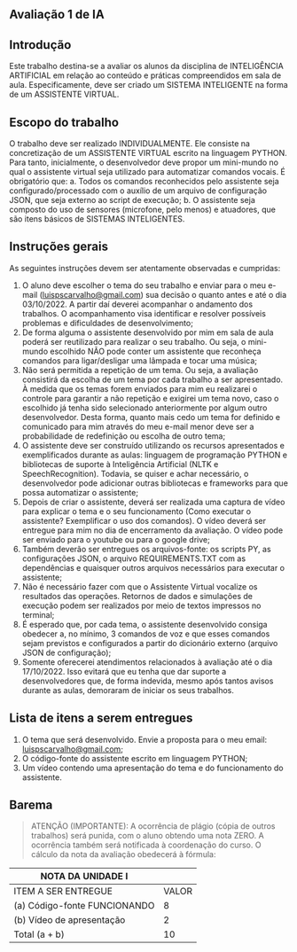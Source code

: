 ## Avaliação 1 de IA

## Introdução
Este trabalho destina-se a avaliar os alunos da disciplina de INTELIGÊNCIA ARTIFICIAL em relação ao conteúdo e práticas
compreendidos em sala de aula. Especificamente, deve ser criado um SISTEMA INTELIGENTE na forma de um ASSISTENTE
VIRTUAL.
## Escopo do trabalho
O trabalho deve ser realizado INDIVIDUALMENTE. Ele consiste na concretização de um ASSISTENTE VIRTUAL escrito na
linguagem PYTHON. Para tanto, inicialmente, o desenvolvedor deve propor um mini-mundo no qual o assistente virtual seja utilizado
para automatizar comandos vocais. É obrigatório que:
a. Todos os comandos reconhecidos pelo assistente seja configurado/processado com o auxílio de um arquivo de
configuração JSON, que seja externo ao script de execução;
b. O assistente seja composto do uso de sensores (microfone, pelo menos) e atuadores, que são itens básicos de
SISTEMAS INTELIGENTES.
## Instruções gerais
As seguintes instruções devem ser atentamente observadas e cumpridas:
1. O aluno deve escolher o tema do seu trabalho e enviar para o meu e-mail (luispscarvalho@gmail.com) sua decisão o
quanto antes e até o dia 03/10/2022. A partir daí deverei acompanhar o andamento dos trabalhos. O acompanhamento
visa identificar e resolver possíveis problemas e dificuldades de desenvolvimento;
2. De forma alguma o assistente desenvolvido por mim em sala de aula poderá ser reutilizado para realizar o seu trabalho.
Ou seja, o mini-mundo escolhido NÃO pode conter um assistente que reconheça comandos para ligar/desligar uma
lâmpada e tocar uma música;
3. Não será permitida a repetição de um tema. Ou seja, a avaliação consistirá da escolha de um tema por cada trabalho a
ser apresentado. À medida que os temas forem enviados para mim eu realizarei o controle para garantir a não repetição e
exigirei um tema novo, caso o escolhido já tenha sido selecionado anteriormente por algum outro desenvolvedor. Desta
forma, quanto mais cedo um tema for definido e comunicado para mim através do meu e-mail menor deve ser a
probabilidade de redefinição ou escolha de outro tema;
4. O assistente deve ser construído utilizando os recursos apresentados e exemplificados durante as aulas: linguagem de
programação PYTHON e bibliotecas de suporte à Inteligência Artificial (NLTK e SpeechRecognition). Todavia, se quiser e
achar necessário, o desenvolvedor pode adicionar outras bibliotecas e frameworks para que possa automatizar o
assistente;
5. Depois de criar o assistente, deverá ser realizada uma captura de vídeo para explicar o tema e o seu funcionamento
(Como executar o assistente? Exemplificar o uso dos comandos). O vídeo deverá ser entregue para mim no dia de
encerramento da avaliação. O vídeo pode ser enviado para o youtube ou para o google drive;
6. Também deverão ser entregues os arquivos-fonte: os scripts PY, as configurações JSON, o arquivo REQUIREMENTS.TXT
com as dependências e quaisquer outros arquivos necessários para executar o assistente;
7. Não é necessário fazer com que o Assistente Virtual vocalize os resultados das operações. Retornos de dados e
simulações de execução podem ser realizados por meio de textos impressos no terminal;
8. É esperado que, por cada tema, o assistente desenvolvido consiga obedecer a, no mínimo, 3 comandos de voz e que
esses comandos sejam previstos e configurados a partir do dicionário externo (arquivo JSON de configuração);
9. Somente oferecerei atendimentos relacionados à avaliação até o dia 17/10/2022. Isso evitará que eu tenha que dar suporte a desenvolvedores que, de forma indevida, mesmo após tantos avisos durante as aulas, demoraram de iniciar os
seus trabalhos.
## Lista de itens a serem entregues
1. O tema que será desenvolvido. Envie a proposta para o meu email: luispscarvalho@gmail.com;
2. O código-fonte do assistente escrito em linguagem PYTHON;
3. Um vídeo contendo uma apresentação do tema e do funcionamento do assistente.

## Barema
> ATENÇÃO (IMPORTANTE): A ocorrência de plágio (cópia de outros trabalhos) será punida, com o aluno obtendo uma nota ZERO. A ocorrência também será notificada à coordenação do curso.
O cálculo da nota da avaliação obedecerá à fórmula:

| NOTA DA UNIDADE I | |
| -- | -- |
| ITEM A SER ENTREGUE | VALOR |
| (a) Código-fonte FUNCIONANDO | 8 |
| (b) Vídeo de apresentação | 2 |
| Total (a + b) | 10 |